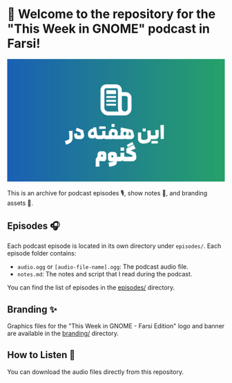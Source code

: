 # 👋 Welcome to the repository for the "This Week in GNOME" podcast in Farsi!

![This Week in GNOME - Farsi Edition](branding/this-week-in-gnome-farsi-banner.jpg)

This is an archive for podcast episodes 🎙️, show notes 📝, and branding assets 🎨.

## Episodes 🎧

Each podcast episode is located in its own directory under `episodes/`. Each episode folder contains:

*   `audio.ogg` or `[audio-file-name].ogg`: The podcast audio file.
*   `notes.md`: The notes and script that I read during the podcast.

You can find the list of episodes in the [episodes/](episodes/) directory.

## Branding ✨

Graphics files for the "This Week in GNOME - Farsi Edition" logo and banner are available in the [branding/](branding/) directory.

## How to Listen 📢

You can download the audio files directly from this repository.